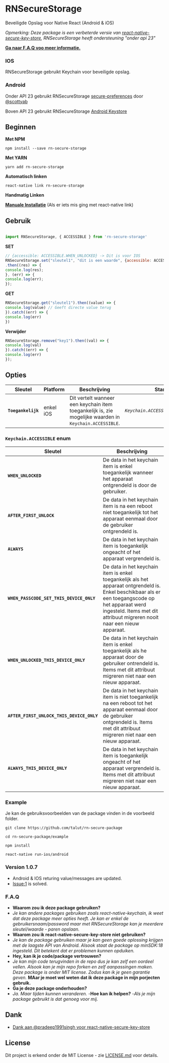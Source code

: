 # RNSecureStorage

Beveiligde Opslag voor Native React (Android & iOS) 

*Opmerking: Deze package is een verbeterde versie van [react-native-secure-key-store](https://github.com/pradeep1991singh/react-native-secure-key-store), RNSecureStorage heeft ondersteuning "onder api 23"*

**[Ga naar F.A.Q voo meer informatie.](#faq)**

### IOS

RNSecureStorage gebruikt Keychain voor beveiligde opslag.

### Android

Onder API 23 gebruikt RNSecureStorage [secure-preferences](https://github.com/scottyab/secure-preferences/) door [@scottyab](https://github.com/scottyab)

Boven API 23 gebruikt RNSecureStorage [Android Keystore](https://developer.android.com/training/articles/keystore)

## Beginnen

**Met NPM**
```
npm install --save rn-secure-storage
```

**Met YARN**
```
yarn add rn-secure-storage
```

**Automatisch linken**

```
react-native link rn-secure-storage
```

**Handmatig Linken**

**[Manuale Installatie](/docs/manual-installation.md)** (Als er iets mis ging met react-native link)


## Gebruik


```javascript

import RNSecureStorage, { ACCESSIBLE } from 'rn-secure-storage'

```

**SET**
```javascript
// {accessible: ACCESSIBLE.WHEN_UNLOCKED} -> Dit is voor IOS
RNSecureStorage.set("sleutel1", "dit is een waarde", {accessible: ACCESSIBLE.WHEN_UNLOCKED})
.then((res) => {
console.log(res);
}, (err) => {
console.log(err);
});
```

**GET**
```javascript
RNSecureStorage.get("sleutel1").then((value) => {
console.log(value) // Geeft directe value terug
}).catch((err) => {
console.log(err)
})
```

**Verwijder**
```javascript
RNSecureStorage.remove("key1").then((val) => {
console.log(val)
}).catch((err) => {
console.log(err)
});
```

## Opties

| Sleutel | Platform | Beschrijving | Standaard |
|---|---|---|---|
|**`Toegankelijk`**|enkel iOS|Dit vertelt wanneer een keychain item toegankelijk is, zie mogelijke waarden in `Keychain.ACCESSIBLE`. |*`Keychain.ACCESSIBLE.WHEN_UNLOCKED`*|

### `Keychain.ACCESSIBLE` enum

| Sleutel | Beschrijving |
|-----|-------------|
|**`WHEN_UNLOCKED`**|De data in het keychain item is enkel toegankelijk wanneer het apparaat ontgrendeld is door de gebruiker.|
|**`AFTER_FIRST_UNLOCK`**|De data in het keychain item is na een reboot niet toegankelijk tot het apparaat eenmaal door de gebruiker ontgrendeld is.|
|**`ALWAYS`**|De data in het keychain item is toegankelijk ongeacht of het apparaat vergrendeld is.|
|**`WHEN_PASSCODE_SET_THIS_DEVICE_ONLY`**|De data in het keychain item is enkel toegankelijk als het apparaat ontgrendeld is. Enkel beschikbaar als er een toegangscode op het apparaat werd ingesteld. Items met dit attribuut migreren nooit naar een nieuw apparaat.|
|**`WHEN_UNLOCKED_THIS_DEVICE_ONLY`**|De data in het keychain item is enkel toegankelijk als he apparaat door de gebruiker ontrendeld is. Items met dit attribuut migreren niet naar een nieuw apparaat.|
|**`AFTER_FIRST_UNLOCK_THIS_DEVICE_ONLY`**|De data in het keychain item is niet toegankelijk na een reboot tot het apparaat eenmaal door de gebruiker ontgrendeld is. Items met dit attribuut migreren niet naar een nieuw apparaat.|
|**`ALWAYS_THIS_DEVICE_ONLY`**|De data in het keychain item is toegankelijk ongeacht of het apparaat vergrendeld is. Items met dit attribuut migreren niet naar een nieuw apparaat.|

### Example

Je kan de gebruiksvoorbeelden van de package vinden in de voorbeeld folder.

```console
git clone https://github.com/talut/rn-secure-package

cd rn-secure-package/example

npm install

react-native run-ios/android
```



### Version 1.0.7
- Android & IOS returing value/messages are updated.
- [Issue:1](https://github.com/talut/rn-secure-storage/issues/1) is solved.

### F.A.Q

- **Waarom zou ik deze package gebruiken?**
- *Je kan andere packages gebruiken zoals react-native-keychain, ik weet dat deze package meer opties heeft. Je kan er enkel de gebruikersnaam/password maar met RNSecureStorage kan je meerdere sleutel/waarde - paren opslaan.*
- **Waarom zou ik react-native-secure-key-store niet gebruiken?**
- *Je kan de package gebruiken maar je kan geen goede oplossing krijgen met de laagste API van Android. Alsook staat de package op minSDK:18 ingesteld. Dit betekent dat er problemen kunnen opduiken.*
- **Hey, kan ik je code/package vertrouwen?**
- *Je kan mijn code terugvinden in de repo dus je kan zelf een oordeel vellen. Alsook kan je mijn repo forken en zelf aanpassingen maken. Deze package is onder MIT license. Zodus kan ik je geen garantie geven.*  **MAar je moet wel weten dat ik deze package in mijn porjecten gebruik.**
- **Ga je deze package onderhouden?**
- *Ja. Maar tijden kunnen veranderen.*
-**Hoe kan ik helpen?**
-*Als je mijn package gebruikt is dat genoeg voor mij.*

## Dank

-  [Dank aan @pradeep1991singh voor react-native-secure-key-store](https://github.com/pradeep1991singh/)

## License

Dit project is erkend onder de MIT License - zie [LICENSE.md](LICENSE.md) voor details.


